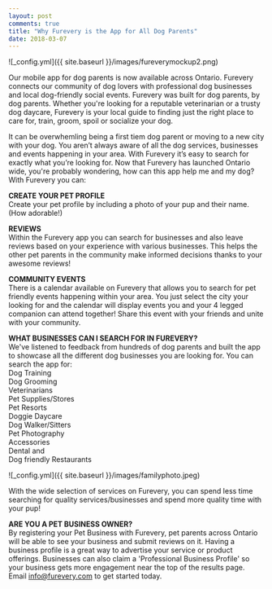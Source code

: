 ```yaml
---
layout: post
comments: true
title: "Why Furevery is the App for All Dog Parents"
date: 2018-03-07
---
```

![_config.yml]({{ site.baseurl }}/images/fureverymockup2.png)

Our mobile app for dog parents is now available across Ontario. Furevery connects our community of dog lovers with professional dog businesses and local dog-friendly social events. Furevery was built for dog parents, by dog parents. Whether you're looking for a reputable veterinarian or a trusty dog daycare, Furevery is your local guide to finding just the right place to care for, train, groom, spoil or socialize your dog. 

It can be overwhemling being a first tiem dog parent or moving to a new city with your dog. You aren’t always aware of all the dog services, businesses and events happening in your area. With Furevery it’s easy to search for exactly what you’re looking for. Now that Furevery has launched Ontario wide, you're probably wondering, how can this app help me and my dog? 
<br>With Furevery you can:

**CREATE YOUR PET PROFILE**
<br>Create your pet profile by including a photo of your pup and their name. (How adorable!)

**REVIEWS**
<br>Within the Furevery app you can search for businesses and also leave reviews based on your experience with various businesses. This helps the other pet parents in the community make informed decisions thanks to your awesome reviews! 

**COMMUNITY EVENTS**
<br>There is a calendar available on Furevery that allows you to search for pet friendly events happening within your area. You just select the city your looking for and the calendar will display events you and your 4 legged companion can attend together! Share this event with your friends and unite with your community. 

**WHAT BUSINESSES CAN I SEARCH FOR IN FUREVERY?**
<br>We've listened to feedback from hundreds of dog parents and built the app to showcase all the different dog businesses you are looking for. 
You can search the app for:
<br>Dog Training
<br>Dog Grooming
<br>Veterinarians
<br>Pet Supplies/Stores
<br>Pet Resorts
<br>Doggie Daycare
<br>Dog Walker/Sitters
<br>Pet Photography
<br>Accessories
<br>Dental and 
<br>Dog friendly Restaurants

![_config.yml]({{ site.baseurl }}/images/familyphoto.jpeg)

With the wide selection of services on Furevery, you can spend less time searching for quality services/businesses and spend more quality time with your pup! 

**ARE YOU A PET BUSINESS OWNER?**
<br>By registering your Pet Business with Furevery, pet parents across Ontario will be able to see your business and submit reviews on it. Having a business profile is a great way to advertise your service or product offerings. Businesses can also claim a 'Professional Business Profile' so your business gets more engagement near the top of the results page. Email info@furevery.com to get started today. 


